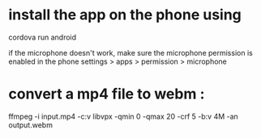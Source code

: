 # install the app on the phone using
cordova run android

if the microphone doesn't work, make sure the microphone permission is enabled
in the phone settings > apps > permission > microphone

# convert a mp4 file to webm :
ffmpeg -i input.mp4 -c:v libvpx -qmin 0 -qmax 20 -crf 5 -b:v 4M -an output.webm
